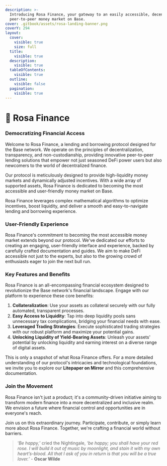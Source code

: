 ```yaml
---
description: >-
  Introducing Rosa Finance, your gateway to an easily accessible, decentralized,
  peer-to-peer money market on Base.
cover: .gitbook/assets/rosa-landing-banner.png
coverY: 294
layout:
  cover:
    visible: true
    size: full
  title:
    visible: true
  description:
    visible: true
  tableOfContents:
    visible: true
  outline:
    visible: false
  pagination:
    visible: true
---
```


# 🌹 Rosa Finance

### **Democratizing Financial Access**

Welcome to Rosa Finance, a lending and borrowing protocol designed for the Base network. We operate on the principles of decentralization, transparency, and non-custodianship, providing innovative peer-to-peer lending solutions that empower not just seasoned DeFi power users but also newcomers to the world of decentralized finance.

Our protocol is meticulously designed to provide high-liquidity money markets and dynamically adjusted incentives. With a wide array of supported assets, Rosa Finance is dedicated to becoming the most accessible and user-friendly money market on Base.

Rosa Finance leverages complex mathematical algorithms to optimize incentives, boost liquidity, and deliver a smooth and easy-to-navigate lending and borrowing experience.

### **User-Friendly Experience**

Rosa Finance's commitment to becoming the most accessible money market extends beyond our protocol. We've dedicated our efforts to creating an engaging, user-friendly interface and experience, backed by carefully crafted documentation and guides. We aim to make DeFi accessible not just to the experts, but also to the growing crowd of enthusiasts eager to join the next bull run.

### **Key Features and Benefits**

Rosa Finance is an all-encompassing financial ecosystem designed to revolutionize the Base network's financial landscape. Engage with our platform to experience these core benefits:

1. **Collateralization**: Use your assets as collateral securely with our fully automated, transparent processes.
2. **Easy Access to Liquidity**: Tap into deep liquidity pools sans unnecessary tax complications, bridging your financial needs with ease.
3. **Leveraged Trading Strategies**: Execute sophisticated trading strategies with our robust platform and maximize your potential gains.
4. **Unlocking Liquidity of Yield-Bearing Assets**: Unleash your assets' potential by unlocking liquidity and earning interest on a diverse range of digital assets.

This is only a snapshot of what Rosa Finance offers. For a more detailed understanding of our protocol's intricacies and technological foundations, we invite you to explore our **Litepaper on Mirror** and this comprehensive documentation.

### **Join the Movement**

Rosa Finance isn't just a product; it's a community-driven initiative aiming to transform modern finance into a more decentralized and inclusive realm. We envision a future where financial control and opportunities are in everyone's reach.

Join us on this extraordinary journey. Participate, contribute, or simply learn more about Rosa Finance. Together, we're crafting a financial world without barriers.

> ‘_Be happy,_’ cried the Nightingale, _‘be happy; you shall have your red rose. I will build it out of music by moonlight, and stain it with my own heart’s-blood. All that I ask of you in return is that you will be a true lover.’_ - **Oscar Wilde**

